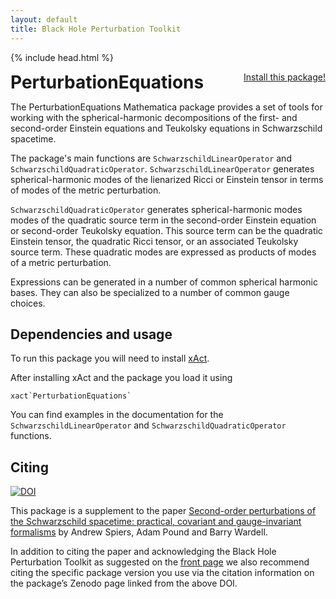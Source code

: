 ```yaml
---
layout: default
title: Black Hole Perturbation Toolkit
---
```


{% include head.html %}

<p>
 <h1 style="display:inline">PerturbationEquations</h1> <span style="float:right;"><a href="https://bhptoolkit.org/mathematica-install.html" class = "code_btn">Install this package!</a></span>
</p>

The PerturbationEquations Mathematica package provides a set of tools for working with the spherical-harmonic decompositions of the first- and second-order Einstein equations and Teukolsky equations in Schwarzschild spacetime.

The package's main functions are `SchwarzschildLinearOperator` and `SchwarzschildQuadraticOperator`. `SchwarzschildLinearOperator` generates spherical-harmonic modes of the lienarized Ricci or Einstein tensor in terms of modes of the metric perturbation.

`SchwarzschildQuadraticOperator` generates spherical-harmonic modes modes of the quadratic source term in the second-order Einstein equation or second-order Teukolsky equation. This source term can be the quadratic Einstein tensor, the quadratic Ricci tensor, or an associated Teukolsky source term. These quadratic modes are expressed as products of modes of a metric perturbation.

Expressions can be generated in a number of common spherical harmonic bases. They can also be specialized to a number of common gauge choices.

## Dependencies and usage

To run this package you will need to install [xAct](http://www.xact.es/).

After installing xAct and the package you load it using

```
xact`PerturbationEquations`
```

You can find examples in the documentation for the `SchwarzschildLinearOperator` and `SchwarzschildQuadraticOperator` functions.

## Citing

[![DOI](https://zenodo.org/badge/DOI/10.5281/zenodo.8107166.svg)](https://doi.org/10.5281/zenodo.8107166)

This package is a supplement to the paper [Second-order perturbations of the Schwarzschild spacetime: practical, covariant and gauge-invariant formalisms](https://doi.org/10.48550/arXiv.2306.17847) by Andrew Spiers, Adam Pound and Barry Wardell.

In addition to citing the paper and acknowledging the Black Hole Perturbation Toolkit as suggested on the [front page](https://bhptoolkit.org) we also recommend citing the specific package version you use via the citation information on the package’s Zenodo page linked from the above DOI.
